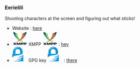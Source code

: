 ### Eerielili
Shooting characters at the screen and figuring out what sticks!

- Website : [here](https://partage.les-miquelots.net/)
- ![](https://raw.githubusercontent.com/eerielili/eerielili/refs/heads/main/xmpp-logo-text.svg) XMPP ![](https://raw.githubusercontent.com/eerielili/eerielili/refs/heads/main/xmpp-logo-text.svg) : [hey](xmpp:lionel@les-miquelots.net?message)
- ![](https://raw.githubusercontent.com/eerielili/eerielili/refs/heads/main/GnuPG-Logo.svg) GPG key ![](https://raw.githubusercontent.com/eerielili/eerielili/refs/heads/main/GnuPG-Logo.svg) : [there](https://partage.les-miquelots.net/gpg.txt)
